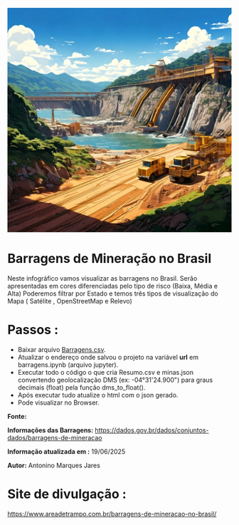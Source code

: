 ![Barragens](https://github.com/Antonino-Marques-Jares/Barragem-Mineracao/blob/main/Barragem.jpg)

# Barragens de Mineração no Brasil

Neste infográfico vamos visualizar as barragens no Brasil.
Serão apresentadas em cores diferenciadas pelo tipo de risco (Baixa, Média e Alta)
Poderemos filtrar por Estado e temos três tipos de visualização do Mapa ( Satélite , OpenStreetMap e Relevo)

# Passos :
- Baixar arquivo [Barragens.csv](https://dados.gov.br/dados/conjuntos-dados/barragens-de-mineracao).
- Atualizar o endereço onde salvou o projeto na variável **url** em barragens.ipynb (arquivo jupyter).
- Executar todo o código o que cria Resumo.csv e minas.json convertendo geolocalização DMS (ex: -04°31'24.900") para graus decimais (float) pela função dms_to_float().
- Após executar tudo atualize o html com o json gerado.
- Pode visualizar no Browser.

**Fonte:**

**Informações das Barragens:** https://dados.gov.br/dados/conjuntos-dados/barragens-de-mineracao

**Informação atualizada em :** 19/06/2025

**Autor:** 
Antonino Marques Jares

# Site de divulgação :
https://www.areadetrampo.com.br/barragens-de-mineracao-no-brasil/



